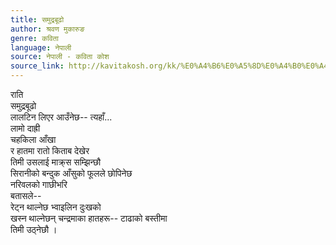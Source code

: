 ```yaml
---
title: समुद्रबूढो
author: श्रवण मुकारुङ
genre: कविता
language: नेपाली
source: नेपाली - कविता कोश
source_link: http://kavitakosh.org/kk/%E0%A4%B6%E0%A5%8D%E0%A4%B0%E0%A4%B5%E0%A4%A3_%E0%A4%AE%E0%A5%81%E0%A4%95%E0%A4%BE%E0%A4%B0%E0%A5%81%E0%A4%99
---
```


राति  
समुद्रबूढो  
लालटिन लिएर आउँनेछ-- त्यहाँ...  
लामो दाह्री  
चहकिला आँखा  
र हातमा रातो किताब देखेर  
तिमी उसलाई माक्र्स सम्झिन्छौ  
सिरानीको बन्दुक आँसुको फूलले छोपिनेछ  
नरिवलको गाछीभरि  
बतासले--  
रेट्न थाल्नेछ भ्वाइलिन दुःखको  
खस्न थाल्नेछन् चन्द्रमाका हातहरू-- टाढाको बस्तीमा  
तिमी उठ्नेछौ ।
